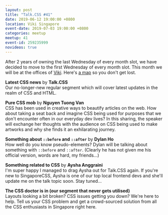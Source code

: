 ```yaml
---
layout: post
title: "Talk.CSS #41"
date: 2019-06-12 19:00:00 +0800
location: Viki Singapore
event-date: 2019-07-03 19:00:00 +0800
categories: meetup
meetup: 41
event-id: 259235999
novideos: true
---
```

After 2 years of owning the last Wednesday of every month slot, we have decided to move to the first Wednesday of every month slot. This month we will be at the offices of [Viki](https://www.viki.com/countries/singapore). Here's [a map](https://www.google.com/maps/place/Viki,+Inc./@1.281808,103.8479361,17z/data=!3m1!4b1!4m5!3m4!1s0x31da190dd3c68b25:0x1ef5468f72977dea!8m2!3d1.2818026!4d103.8501248) so you don't get lost.

**Latest CSS news** by **Talk.CSS**  
Our no-longer-new regular segment which will cover latest updates in the realm of CSS and HTML.

**Pure CSS mob** by **Nguyen Tuong Van**  
CSS has been used in creative ways to beautify articles on the web. How about taking a seat back and imagine CSS being used for purposes that we don't encounter often in our everyday dev lives? In this sharing, the speaker will exchange her thoughts with the audience on CSS being used to make artworks and why she finds it an exhilarating journey. 

**Something about `::before` and `::after`** by **Dylan Ho**  
How well do you know pseudo-elements? Dylan will be talking about something with `::before` and `::after`. (Clearly he has not given me his official version, words are hard, my friends…)

**Something related to CSS** by **Aysha Anggraini**  
I'm super happy I managed to drag Aysha out for Talk.CSS again. If you're new to SingaporeCSS, Aysha is one of our top local frontend devs and she'll update me on the talk topic soon. Stay tuned…

**The CSS doctor is in (our segment that never gets utilised)**  
Layouts looking a bit broken? CSS issues getting you down? We're here to help. Tell us your CSS problem and get a crowd-sourced solution from all the CSS enthusiasts in Singapore right here.
